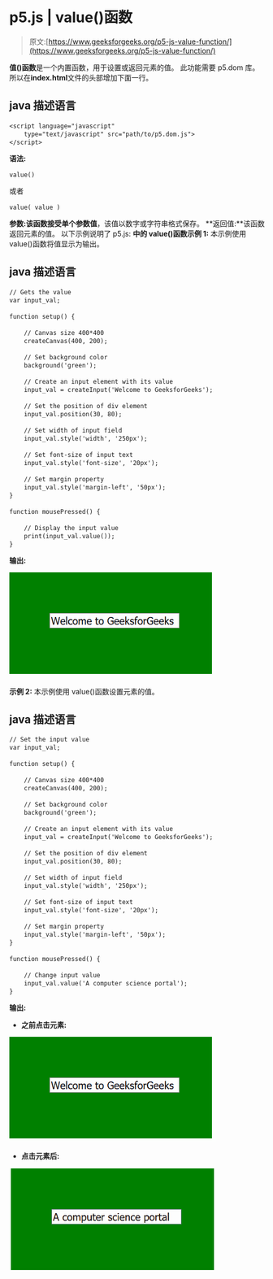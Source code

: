 # p5.js | value()函数

> 原文:[https://www.geeksforgeeks.org/p5-js-value-function/](https://www.geeksforgeeks.org/p5-js-value-function/)

**值()函数**是一个内置函数，用于设置或返回元素的值。
此功能需要 p5.dom 库。所以在**index.html**文件的头部增加下面一行。

## java 描述语言

```
<script language="javascript"
    type="text/javascript" src="path/to/p5.dom.js">
</script>
```

**语法:**

```
value()
```

或者

```
value( value )
```

**参数:**该函数接受单个参数**值**，该值以数字或字符串格式保存。
**返回值:**该函数返回元素的值。
以下示例说明了 p5.js:
**中的 value()函数示例 1:** 本示例使用 value()函数将值显示为输出。

## java 描述语言

```
// Gets the value
var input_val;

function setup() {

    // Canvas size 400*400
    createCanvas(400, 200);

    // Set background color
    background('green');

    // Create an input element with its value
    input_val = createInput('Welcome to GeeksforGeeks'); 

    // Set the position of div element
    input_val.position(30, 80);

    // Set width of input field
    input_val.style('width', '250px');

    // Set font-size of input text
    input_val.style('font-size', '20px');

    // Set margin property
    input_val.style('margin-left', '50px');
}

function mousePressed() {

    // Display the input value
    print(input_val.value());
}
```

**输出:**

![](img/f5040b39f5523e4a662c8b1f13b0bb25.png)

**示例 2:** 本示例使用 value()函数设置元素的值。

## java 描述语言

```
// Set the input value
var input_val;

function setup() {

    // Canvas size 400*400
    createCanvas(400, 200);

    // Set background color
    background('green');

    // Create an input element with its value
    input_val = createInput('Welcome to GeeksforGeeks'); 

    // Set the position of div element
    input_val.position(30, 80);

    // Set width of input field
    input_val.style('width', '250px');

    // Set font-size of input text
    input_val.style('font-size', '20px');

    // Set margin property
    input_val.style('margin-left', '50px');
}

function mousePressed() {

    // Change input value
    input_val.value('A computer science portal');
}
```

**输出:**

*   **之前点击元素:**

![](img/f5040b39f5523e4a662c8b1f13b0bb25.png)

*   **点击元素后:**

![](img/d9d816409435f8ab50a2d2cc62e7f32f.png)